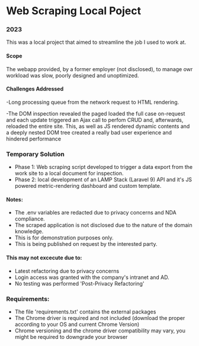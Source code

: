 # Web Scraping Local Poject
### 2023

This was a local project that aimed to streamline the job I used to work at. 

#### Scope
The webapp provided, by a former employer (not disclosed), to manage owr workload was slow, poorly designed and unoptimized.
#### Challenges Addressed
-Long processing queue from the network request to HTML rendering.

-The DOM inspection revealed the paged loaded the full case on-request and each update triggered an Ajax call to perfom CRUD and, afterwards, reloaded the entire site. This, as well as JS rendered dynamic contents and a deeply nested DOM tree created a really bad user experience and hindered performance

### Temporary Solution
- Phase 1: Web scraping script developed to trigger a data export from the work site to a local document for inspection.
- Phase 2: local development of an LAMP Stack (Laravel 9) API and it's JS powered metric-rendering dashboard and custom template.

#### Notes:
- The .env variables are redacted due to privacy concerns and NDA compliance.
- The scraped application is not disclosed due to the nature of the domain knowledge. 
- This is for demonstration purposes only.
- This is being published on request by the interested party. 

#### This may not excecute due to:
- Latest refactoring due to privacy concerns
- Login access was granted with the company's intranet and AD.
- No testing was performed 'Post-Privacy Refactoring' 

### Requirements:
- The file 'requirements.txt' contains the external packages
- The Chrome driver is required and not included (download the proper according to your OS and current Chrome Version)
- Chrome versioning and the chrome driver compatibility may vary, you might be required to downgrade your browser